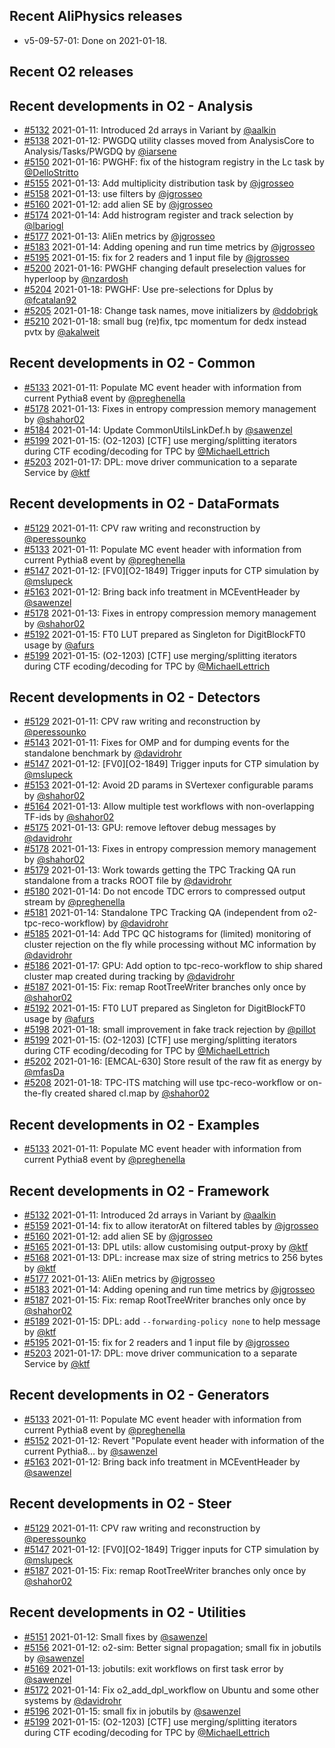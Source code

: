 ## Recent AliPhysics releases
- v5-09-57-01: Done on 2021-01-18.
## Recent O2 releases
## Recent developments in O2 - Analysis
- [#5132](https://github.com/AliceO2Group/AliceO2/pull/5132) 2021-01-11: Introduced 2d arrays in Variant by [@aalkin](https://github.com/aalkin)
- [#5138](https://github.com/AliceO2Group/AliceO2/pull/5138) 2021-01-12: PWGDQ utility classes moved from AnalysisCore to Analysis/Tasks/PWGDQ by [@iarsene](https://github.com/iarsene)
- [#5150](https://github.com/AliceO2Group/AliceO2/pull/5150) 2021-01-16: PWGHF: fix of the histogram registry in the Lc task by [@DelloStritto](https://github.com/DelloStritto)
- [#5155](https://github.com/AliceO2Group/AliceO2/pull/5155) 2021-01-13: Add multiplicity distribution task by [@jgrosseo](https://github.com/jgrosseo)
- [#5158](https://github.com/AliceO2Group/AliceO2/pull/5158) 2021-01-13: use filters by [@jgrosseo](https://github.com/jgrosseo)
- [#5160](https://github.com/AliceO2Group/AliceO2/pull/5160) 2021-01-12: add alien SE by [@jgrosseo](https://github.com/jgrosseo)
- [#5174](https://github.com/AliceO2Group/AliceO2/pull/5174) 2021-01-14: Add histrogram register and track selection by [@lbariogl](https://github.com/lbariogl)
- [#5177](https://github.com/AliceO2Group/AliceO2/pull/5177) 2021-01-13: AliEn metrics by [@jgrosseo](https://github.com/jgrosseo)
- [#5183](https://github.com/AliceO2Group/AliceO2/pull/5183) 2021-01-14: Adding opening and run time metrics by [@jgrosseo](https://github.com/jgrosseo)
- [#5195](https://github.com/AliceO2Group/AliceO2/pull/5195) 2021-01-15: fix for 2 readers and 1 input file by [@jgrosseo](https://github.com/jgrosseo)
- [#5200](https://github.com/AliceO2Group/AliceO2/pull/5200) 2021-01-16: PWGHF changing default preselection values for hyperloop by [@nzardosh](https://github.com/nzardosh)
- [#5204](https://github.com/AliceO2Group/AliceO2/pull/5204) 2021-01-18: PWGHF: Use pre-selections for Dplus by [@fcatalan92](https://github.com/fcatalan92)
- [#5205](https://github.com/AliceO2Group/AliceO2/pull/5205) 2021-01-18: Change task names, move initializers by [@ddobrigk](https://github.com/ddobrigk)
- [#5210](https://github.com/AliceO2Group/AliceO2/pull/5210) 2021-01-18: small bug (re)fix, tpc momentum for dedx instead pvtx by [@akalweit](https://github.com/akalweit)
## Recent developments in O2 - Common
- [#5133](https://github.com/AliceO2Group/AliceO2/pull/5133) 2021-01-11: Populate MC event header with information from current Pythia8 event by [@preghenella](https://github.com/preghenella)
- [#5178](https://github.com/AliceO2Group/AliceO2/pull/5178) 2021-01-13: Fixes in entropy compression memory management by [@shahor02](https://github.com/shahor02)
- [#5184](https://github.com/AliceO2Group/AliceO2/pull/5184) 2021-01-14: Update CommonUtilsLinkDef.h by [@sawenzel](https://github.com/sawenzel)
- [#5199](https://github.com/AliceO2Group/AliceO2/pull/5199) 2021-01-15: (O2-1203) [CTF] use merging/splitting iterators during CTF ecoding/decoding for TPC   by [@MichaelLettrich](https://github.com/MichaelLettrich)
- [#5203](https://github.com/AliceO2Group/AliceO2/pull/5203) 2021-01-17: DPL: move driver communication to a separate Service by [@ktf](https://github.com/ktf)
## Recent developments in O2 - DataFormats
- [#5129](https://github.com/AliceO2Group/AliceO2/pull/5129) 2021-01-11: CPV raw writing and reconstruction by [@peressounko](https://github.com/peressounko)
- [#5133](https://github.com/AliceO2Group/AliceO2/pull/5133) 2021-01-11: Populate MC event header with information from current Pythia8 event by [@preghenella](https://github.com/preghenella)
- [#5147](https://github.com/AliceO2Group/AliceO2/pull/5147) 2021-01-12: [FV0][O2-1849] Trigger inputs for CTP simulation by [@mslupeck](https://github.com/mslupeck)
- [#5163](https://github.com/AliceO2Group/AliceO2/pull/5163) 2021-01-12: Bring back info treatment in MCEventHeader by [@sawenzel](https://github.com/sawenzel)
- [#5178](https://github.com/AliceO2Group/AliceO2/pull/5178) 2021-01-13: Fixes in entropy compression memory management by [@shahor02](https://github.com/shahor02)
- [#5192](https://github.com/AliceO2Group/AliceO2/pull/5192) 2021-01-15: FT0 LUT prepared as Singleton for DigitBlockFT0 usage by [@afurs](https://github.com/afurs)
- [#5199](https://github.com/AliceO2Group/AliceO2/pull/5199) 2021-01-15: (O2-1203) [CTF] use merging/splitting iterators during CTF ecoding/decoding for TPC   by [@MichaelLettrich](https://github.com/MichaelLettrich)
## Recent developments in O2 - Detectors
- [#5129](https://github.com/AliceO2Group/AliceO2/pull/5129) 2021-01-11: CPV raw writing and reconstruction by [@peressounko](https://github.com/peressounko)
- [#5143](https://github.com/AliceO2Group/AliceO2/pull/5143) 2021-01-11: Fixes for OMP and for dumping events for the standalone benchmark by [@davidrohr](https://github.com/davidrohr)
- [#5147](https://github.com/AliceO2Group/AliceO2/pull/5147) 2021-01-12: [FV0][O2-1849] Trigger inputs for CTP simulation by [@mslupeck](https://github.com/mslupeck)
- [#5153](https://github.com/AliceO2Group/AliceO2/pull/5153) 2021-01-12: Avoid 2D params in SVertexer configurable params by [@shahor02](https://github.com/shahor02)
- [#5164](https://github.com/AliceO2Group/AliceO2/pull/5164) 2021-01-13: Allow multiple test workflows with non-overlapping TF-ids by [@shahor02](https://github.com/shahor02)
- [#5175](https://github.com/AliceO2Group/AliceO2/pull/5175) 2021-01-13: GPU: remove leftover debug messages by [@davidrohr](https://github.com/davidrohr)
- [#5178](https://github.com/AliceO2Group/AliceO2/pull/5178) 2021-01-13: Fixes in entropy compression memory management by [@shahor02](https://github.com/shahor02)
- [#5179](https://github.com/AliceO2Group/AliceO2/pull/5179) 2021-01-13: Work towards getting the TPC Tracking QA run standalone from a tracks ROOT file by [@davidrohr](https://github.com/davidrohr)
- [#5180](https://github.com/AliceO2Group/AliceO2/pull/5180) 2021-01-14: Do not encode TDC errors to compressed output stream by [@preghenella](https://github.com/preghenella)
- [#5181](https://github.com/AliceO2Group/AliceO2/pull/5181) 2021-01-14: Standalone TPC Tracking QA (independent from o2-tpc-reco-workflow) by [@davidrohr](https://github.com/davidrohr)
- [#5185](https://github.com/AliceO2Group/AliceO2/pull/5185) 2021-01-14: Add TPC QC histograms for (limited) monitoring of cluster rejection on the fly while processing without MC information by [@davidrohr](https://github.com/davidrohr)
- [#5186](https://github.com/AliceO2Group/AliceO2/pull/5186) 2021-01-17: GPU: Add option to tpc-reco-workflow to ship shared cluster map created during tracking by [@davidrohr](https://github.com/davidrohr)
- [#5187](https://github.com/AliceO2Group/AliceO2/pull/5187) 2021-01-15: Fix: remap RootTreeWriter branches only once by [@shahor02](https://github.com/shahor02)
- [#5192](https://github.com/AliceO2Group/AliceO2/pull/5192) 2021-01-15: FT0 LUT prepared as Singleton for DigitBlockFT0 usage by [@afurs](https://github.com/afurs)
- [#5198](https://github.com/AliceO2Group/AliceO2/pull/5198) 2021-01-18: small improvement in fake track rejection by [@pillot](https://github.com/pillot)
- [#5199](https://github.com/AliceO2Group/AliceO2/pull/5199) 2021-01-15: (O2-1203) [CTF] use merging/splitting iterators during CTF ecoding/decoding for TPC   by [@MichaelLettrich](https://github.com/MichaelLettrich)
- [#5202](https://github.com/AliceO2Group/AliceO2/pull/5202) 2021-01-16: [EMCAL-630] Store result of the raw fit as energy by [@mfasDa](https://github.com/mfasDa)
- [#5208](https://github.com/AliceO2Group/AliceO2/pull/5208) 2021-01-18: TPC-ITS matching will use tpc-reco-workflow or on-the-fly created shared cl.map  by [@shahor02](https://github.com/shahor02)
## Recent developments in O2 - Examples
- [#5133](https://github.com/AliceO2Group/AliceO2/pull/5133) 2021-01-11: Populate MC event header with information from current Pythia8 event by [@preghenella](https://github.com/preghenella)
## Recent developments in O2 - Framework
- [#5132](https://github.com/AliceO2Group/AliceO2/pull/5132) 2021-01-11: Introduced 2d arrays in Variant by [@aalkin](https://github.com/aalkin)
- [#5159](https://github.com/AliceO2Group/AliceO2/pull/5159) 2021-01-14: fix to allow iteratorAt on filtered tables by [@jgrosseo](https://github.com/jgrosseo)
- [#5160](https://github.com/AliceO2Group/AliceO2/pull/5160) 2021-01-12: add alien SE by [@jgrosseo](https://github.com/jgrosseo)
- [#5165](https://github.com/AliceO2Group/AliceO2/pull/5165) 2021-01-13: DPL utils: allow customising output-proxy by [@ktf](https://github.com/ktf)
- [#5168](https://github.com/AliceO2Group/AliceO2/pull/5168) 2021-01-13: DPL: increase max size of string metrics to 256 bytes by [@ktf](https://github.com/ktf)
- [#5177](https://github.com/AliceO2Group/AliceO2/pull/5177) 2021-01-13: AliEn metrics by [@jgrosseo](https://github.com/jgrosseo)
- [#5183](https://github.com/AliceO2Group/AliceO2/pull/5183) 2021-01-14: Adding opening and run time metrics by [@jgrosseo](https://github.com/jgrosseo)
- [#5187](https://github.com/AliceO2Group/AliceO2/pull/5187) 2021-01-15: Fix: remap RootTreeWriter branches only once by [@shahor02](https://github.com/shahor02)
- [#5189](https://github.com/AliceO2Group/AliceO2/pull/5189) 2021-01-15: DPL: add `--forwarding-policy none` to help message by [@ktf](https://github.com/ktf)
- [#5195](https://github.com/AliceO2Group/AliceO2/pull/5195) 2021-01-15: fix for 2 readers and 1 input file by [@jgrosseo](https://github.com/jgrosseo)
- [#5203](https://github.com/AliceO2Group/AliceO2/pull/5203) 2021-01-17: DPL: move driver communication to a separate Service by [@ktf](https://github.com/ktf)
## Recent developments in O2 - Generators
- [#5133](https://github.com/AliceO2Group/AliceO2/pull/5133) 2021-01-11: Populate MC event header with information from current Pythia8 event by [@preghenella](https://github.com/preghenella)
- [#5152](https://github.com/AliceO2Group/AliceO2/pull/5152) 2021-01-12: Revert "Populate event header with information of the current Pythia8… by [@sawenzel](https://github.com/sawenzel)
- [#5163](https://github.com/AliceO2Group/AliceO2/pull/5163) 2021-01-12: Bring back info treatment in MCEventHeader by [@sawenzel](https://github.com/sawenzel)
## Recent developments in O2 - Steer
- [#5129](https://github.com/AliceO2Group/AliceO2/pull/5129) 2021-01-11: CPV raw writing and reconstruction by [@peressounko](https://github.com/peressounko)
- [#5147](https://github.com/AliceO2Group/AliceO2/pull/5147) 2021-01-12: [FV0][O2-1849] Trigger inputs for CTP simulation by [@mslupeck](https://github.com/mslupeck)
- [#5187](https://github.com/AliceO2Group/AliceO2/pull/5187) 2021-01-15: Fix: remap RootTreeWriter branches only once by [@shahor02](https://github.com/shahor02)
## Recent developments in O2 - Utilities
- [#5151](https://github.com/AliceO2Group/AliceO2/pull/5151) 2021-01-12: Small fixes by [@sawenzel](https://github.com/sawenzel)
- [#5156](https://github.com/AliceO2Group/AliceO2/pull/5156) 2021-01-12: o2-sim: Better signal propagation; small fix in jobutils by [@sawenzel](https://github.com/sawenzel)
- [#5169](https://github.com/AliceO2Group/AliceO2/pull/5169) 2021-01-13: jobutils: exit workflows on first task error by [@sawenzel](https://github.com/sawenzel)
- [#5172](https://github.com/AliceO2Group/AliceO2/pull/5172) 2021-01-14: Fix o2_add_dpl_workflow on Ubuntu and some other systems by [@davidrohr](https://github.com/davidrohr)
- [#5196](https://github.com/AliceO2Group/AliceO2/pull/5196) 2021-01-15: small fix in jobutils by [@sawenzel](https://github.com/sawenzel)
- [#5199](https://github.com/AliceO2Group/AliceO2/pull/5199) 2021-01-15: (O2-1203) [CTF] use merging/splitting iterators during CTF ecoding/decoding for TPC   by [@MichaelLettrich](https://github.com/MichaelLettrich)
